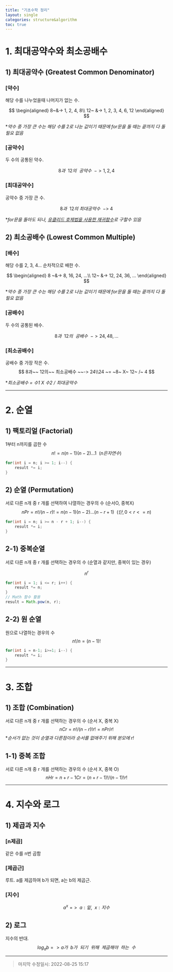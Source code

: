 ```yaml
---
title: "기초수학 정리"
layout: single
categories: structure&algorithm
toc: true
---
```


# 1. 최대공약수와 최소공배수

## 1) 최대공약수 (Greatest Common Denominator)



### [약수]

해당 수를 나누었을때 나머지가 없는 수.


$$
\begin{aligned}
8~&-> 1, 2, 4, 8\\
12~ &-> 1, 2, 3, 4, 6, 12
\end{aligned}
$$


**약수 중 가장 큰 수는 해당 수를 2로 나눈 값이기 때문에 for문을 돌 때는 끝까지 다 돌 필요 없음*



### [공약수]

두 수의 공통된 약수.


$$
8과~~12의~~공약수~~-> 1, 2, 4
$$


### [최대공약수]

공약수 중 가장 큰 수.


$$
8과~~12의~최대공약수~~->~ 4
$$

**for문을 돌아도 되나, [유클리드 호제법을 사용한 재귀함수](https://jiyongyoon.github.io/structure&algorithm/%EC%A0%90%ED%99%94%EC%8B%9D%EA%B3%BC-%EC%9E%AC%EA%B7%80%ED%95%A8%EC%88%98/#2-%EC%9E%AC%EA%B7%80%ED%95%A8%EC%88%98recursion)로 구할수 있음*



## 2) 최소공배수 (Lowest Common Multiple)



### [배수]

해당 수를 2, 3, 4... 순차적으로 배한 수.


$$
\begin{aligned}
8 ~&-> 8, 16, 24, ...\\
12~ &-> 12, 24, 36, ...
\end{aligned}
$$


**약수 중 가장 큰 수는 해당 수를 2로 나눈 값이기 때문에 for문을 돌 때는 끝까지 다 돌 필요 없음*



### [공배수]

두 수의 공통된 배수.

$$
8과~~ 12의~~ 공배수 ~~-> 24, 48, ...
$$


### [최소공배수]

공배수 중 가장 작은 수.
$$
8과~~ 12의~~ 최소공배수 ~~-> 24\\24 ~= ~8~ X~ 12~ /~ 4
$$

**최소공배수 = 수1 X 수2 / 최대공약수*

------

# 2. 순열



## 1) 팩토리얼 (Factorial)

1부터 n까지를 곱한 수
$$
n! = n(n-1)(n-2)...1~~(n은 자연수)
$$

```java
for(int i = n; i >= 1; i--) {
	result *= i;
}
```



## 2) 순열 (Permutation)

서로 다른 n개 중 r 개를 선택하여 나열하는 경우의 수 (순서O, 중복X)
$$
nPr = n! / (n-r)! = n(n-1)(n-2)...(n-r+1)
~~(단, 0<r<=n)
$$

```java
for(int i = n; i >= n - r + 1; i--) {
    result *= i;
}
```



## 2-1) 중복순열

서로 다른 n개 중 r 개를 선택하는 경우의 수 (순열과 같지만, 중복이 있는 경우)

$$
n^r
$$

```java
for(int i = 1; i <= r; i++) {
	result *= n;
}
// Math 함수 활용
result = Math.pow(n, r);
```



## 2-2) 원 순열

원으로 나열하는 경우의 수
$$
n! / n = (n-1)!
$$

```java
for(int i = n-1; i>=1; i--) {
    result *= i;
}
```

------



# 3. 조합



## 1) 조합 (Combination)

서로 다른 n개 중 r 개를 선택하는 경우의 수 (순서 X, 중복 X)
$$
nCr = n! / (n-r)! r! = nPr/r!
$$
**순서가 없는 것이 순열과 다른점이라 순서를 없애주기 위해 분모에 r!*

## 1-1) 중복 조합

서로 다른 n개 중 r 개를 선택하는 경우의 수 (순서 X, 중복 O)
$$
nHr = n+r-1Cr = (n+r-1)!/(n-1)!r!
$$

------



# 4. 지수와 로그

## 1) 제곱과 지수

### [n제곱]

같은 수를 n번 곱함

### [제곱근]

루트. a를 제곱하여 b가 되면, a는 b의 제곱근.

### [지수]

$$
a^x =>~ ~a: 밑,~~ x: 지수
$$



## 2) 로그

지수의 반대.
$$
log_{a}b => a가~~b가~~되기~~위해~~제곱해야~~하는~~수
$$


---

> 마지막 수정일시: 2022-08-25 15:17
